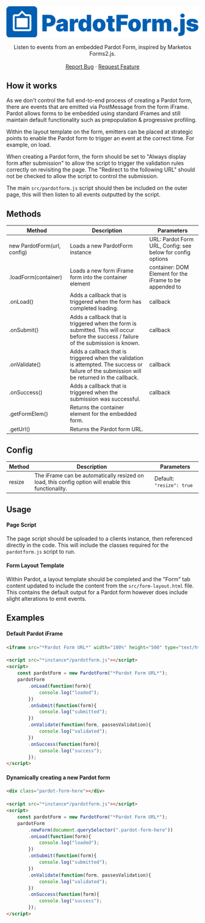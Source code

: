 <div align="center">
  <a href="https://github.com/stuartajd/pardotform.js">
    <img src="assets/logo.png" alt="Logo">
  </a>

  <p align="center">
    Listen to events from an embedded Pardot Form, inspired by Marketos Forms2.js.
    <br /><br />
    <a href="https://github.com/stuartajd/pardotform.js/issues">Report Bug</a>
    ·
    <a href="https://github.com/stuartajd/pardotform.js/issues">Request Feature</a>
  </p>
</div>

## How it works

As we don't control the full end-to-end process of creating a Pardot form, there are events that are emitted via PostMessage from the form iFrame. Pardot allows forms to be embedded using standard iFrames and still maintain default functionality such as prepopulation & progressive profiling.

Within the layout template on the form, emitters can be placed at strategic points to enable the Pardot form to trigger an event at the correct time. For example, on load. 

When creating a Pardot form, the form should be set to "Always display form after submission" to allow the script to trigger the validation rules correctly on revisiting the page. The "Redirect to the following URL" should not be checked to allow the script to control the submission.

The main `src/pardotform.js` script should then be included on the outer page, this will then listen to all events outputted by the script.

## Methods

| Method               	| Description                                                                                                                             	| Parameters 	|
|----------------------	|-----------------------------------------------------------------------------------------------------------------------------------------	|------------	|
| new PardotForm(url, config) 	| Loads a new PardotForm instance                                                                                 	| URL: Pardot Form URL, Config: see below for config options  	|
| .loadForm(container) 	| Loads a new form iFrame form into the container element                                                                                 	| container: DOM Element for the iFrame to be appended to 	|
| .onLoad()            	| Adds a callback that is triggered when the form has completed loading.                                                                  	| callback   	|
| .onSubmit()          	| Adds a callback that is triggered when the form is submitted. This will occur before the success / failure of the submission is known.  	| callback   	|
| .onValidate()        	| Adds a callback that is triggered when the validation is attempted. The success or failure of the submission will be returned in the callback. 	| callback   	|
| .onSuccess()         	| Adds a callback that is triggered when the submission was successful.                                                                   	| callback   	|
| .getFormElem()       	| Returns the container element for the embedded form.                                                                                    	|            	|
| .getUrl()       	| Returns the Pardot form URL.                                                                                    	|            	|


## Config

| Method | Description | Parameters |
| ----- | ----- | ----- |
| resize | The iFrame can be automatically resized on load, this config option will enable this functionality. | Default: `"resize": true`

## Usage

#### Page Script

The page script should be uploaded to a clients instance, then referenced directly in the code. This will include the classes required for the `pardotform.js` script to run.

#### Form Layout Template

Within Pardot, a layout template should be completed and the "Form" tab content updated to include the content from the `src/form-layout.html` file. This contains the default output for a Pardot form however does include slight alterations to emit events.

## Examples

#### Default Pardot iFrame

```html
<iframe src="*Pardot Form URL*" width="100%" height="500" type="text/html" frameborder="0" allowTransparency="true" style="border: 0"></iframe>

<script src="*instance*/pardotform.js"></script>
<script>
	const pardotForm = new PardotForm("*Pardot Form URL*");
	pardotForm
		.onLoad(function(form){
			console.log("loaded");
		})
		.onSubmit(function(form){
			console.log("submitted");
		})
		.onValidate(function(form, passesValidation){
			console.log("validated");
		})
		.onSuccess(function(form){
			console.log("success");
		});
</script>
```

#### Dynamically creating a new Pardot form

```html
<div class="pardot-form-here"></div>

<script src="*instance*/pardotform.js"></script>
<script>
	const pardotForm = new PardotForm("*Pardot Form URL*");
	pardotForm
		.newForm(document.querySelector(".pardot-form-here"))
		.onLoad(function(form){
			console.log("loaded");
		})
		.onSubmit(function(form){
			console.log("submitted");
		})
		.onValidate(function(form, passesValidation){
			console.log("validated");
		})
		.onSuccess(function(form){
			console.log("success");
		});
</script>
```